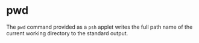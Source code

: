 # pwd

The `pwd` command provided as a `psh` applet writes
the full path name of the current working directory
to the standard output.
